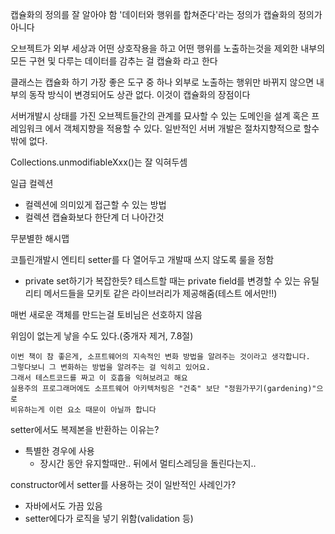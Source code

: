 캡슐화의 정의를 잘 알아야 함
'데이터와 행위를 합쳐준다'라는 정의가 캡슐화의 정의가 아니다

오브젝트가 외부 세상과 어떤 상호작용을 하고 어떤 행위를 노출하는것을 제외한
내부의 모든 구현 및 다루는 데이터를 감추는 걸 캡슐화 라고 한다

클래스는 캡슐화 하기 가장 좋은 도구 중 하나
외부로 노출하는 행위만 바뀌지 않으면 내부의 동작 방식이 변경되어도
상관 없다. 이것이 캡슐화의 장점이다

서버개발시 상태를 가진 오브젝트들간의 관계를 묘사할 수 있는 도메인을 설계 혹은 프레임워크 에서 객체지향을 적용할 수 있다.
일반적인 서버 개발은 절차지향적으로 할수밖에 없다.

Collections.unmodifiableXxx()는 잘 익혀두셈

일급 컬렉션
- 컬렉션에 의미있게 접근할 수 있는 방법
- 컬렉션 캡슐화보다 한단계 더 나아간것

무분별한 해시맵

코틀린개발시 엔티티 setter를 다 열어두고 개발때 쓰지 않도록 룰을 정함
- private set하기가 복잡한듯?
테스트할 때는 private field를 변경할 수 있는 유틸리티 메서드들을 모키토 같은 라이브러리가 제공해줌(테스트 에서만!!)

매번 새로운 객체를 만드는걸 토비님은 선호하지 않음

위임이 없는게 낳을 수도 있다.(중개자 제거, 7.8절)

```
이번 책이 참 좋은게, 소프트웨어의 지속적인 변화 방법을 알려주는 것이라고 생각합니다. 
그렇다보니 그 변화하는 방법을 알려주는 걸 익히고 있어요.
그래서 테스트코드를 짜고 이 호흡을 익혀보려고 해요
실용주의 프로그래머에도 소프트웨어 아키텍처링은 "건축" 보단 "정원가꾸기(gardening)"으로 
비유하는게 이런 요소 때문이 아닐까 합니다
```

setter에서도 복제본을 반환하는 이유는?
- 특별한 경우에 사용
  - 장시간 동안 유지할때만.. 뒤에서 멀티스레딩을 돌린다는지..

constructor에서 setter를 사용하는 것이 일반적인 사례인가?
- 자바에서도 가끔 있음
- setter에다가 로직을 넣기 위함(validation 등)

 











